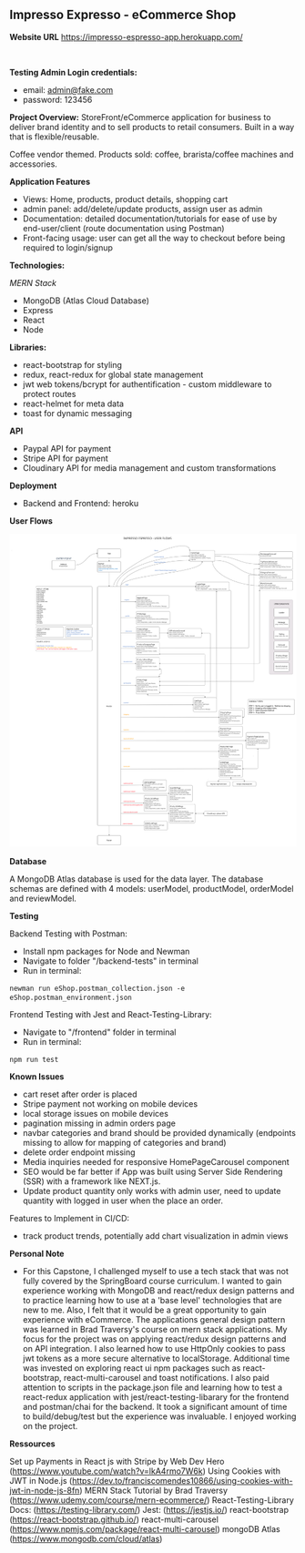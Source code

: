 ## Impresso Expresso - eCommerce Shop

**Website URL**
https://impresso-espresso-app.herokuapp.com/

<img src="https://res.cloudinary.com/edeneault-cloudinary/image/upload/v1632411903/myProfile-images/Screen_Shot_2021-09-22_at_2.08.09_PM_oqh8pk.png" alt="" />

**Testing Admin Login credentials:**

- email: admin@fake.com
- password: 123456

**Project Overview:** StoreFront/eCommerce application for business to deliver brand identity and to sell products to retail consumers. Built in a way that is flexible/reusable.

Coffee vendor themed. Products sold: coffee, brarista/coffee machines and accessories.

**Application Features**

- Views: Home, products, product details, shopping cart
- admin panel: add/delete/update products, assign user as admin
- Documentation: detailed documentation/tutorials for ease of use by end-user/client (route documentation using Postman)
- Front-facing usage: user can get all the way to checkout before being required to login/signup

**Technologies:**

_MERN Stack_

- MongoDB (Atlas Cloud Database)
- Express
- React
- Node

**Libraries:**

- react-bootstrap for styling
- redux, react-redux for global state management
- jwt web tokens/bcrypt for authentification - custom middleware to protect routes
- react-helmet for meta data
- toast for dynamic messaging

**API**

- Paypal API for payment
- Stripe API for payment
- Cloudinary API for media management and custom transformations

**Deployment**

- Backend and Frontend: heroku

**User Flows**

<img src="documentation/User Flows - Cap 2-v2.png" alt="user-flow"/>

**Database**

A MongoDB Atlas database is used for the data layer. The database schemas are defined with 4 models: userModel, productModel, orderModel and reviewModel.

**Testing**

Backend Testing with Postman:

- Install npm packages for Node and Newman
- Navigate to folder "/backend-tests" in terminal
- Run in terminal:

```
newman run eShop.postman_collection.json -e eShop.postman_environment.json
```

Frontend Testing with Jest and React-Testing-Library:

- Navigate to "/frontend" folder in terminal
- Run in terminal:

```
npm run test
```

**Known Issues**

- cart reset after order is placed
- Stripe payment not working on mobile devices
- local storage issues on mobile devices
- pagination missing in admin orders page
- navbar categories and brand should be provided dynamically (endpoints missing to allow for mapping of categories and brand)
- delete order endpoint missing
- Media inquiries needed for responsive HomePageCarousel component
- SEO would be far better if App was built using Server Side Rendering (SSR) with a framework like NEXT.js.
- Update product quantity only works with admin user, need to update quantity with logged in user when the place an order.

Features to Implement in CI/CD:

- track product trends, potentially add chart visualization in admin views

**Personal Note**

- For this Capstone, I challenged myself to use a tech stack that was not fully covered by the SpringBoard course curriculum. I wanted to gain experience working with MongoDB and react/redux design patterns and to practice learning how to use at a 'base level' technologies that are new to me. Also, I felt that it would be a great opportunity to gain experience with eCommerce. The applications general design pattern was learned in Brad Traversy's course on mern stack applications. My focus for the project was on applying react/redux design patterns and on API integration. I also learned how to use HttpOnly cookies to pass jwt tokens as a more secure alternative to localStorage. Additional time was invested on exploring react ui npm packages such as react-bootstrap, react-multi-carousel and toast notifications. I also paid attention to scripts in the package.json file and learning how to test a react-redux application with jest/react-testing-libarary for the frontend and postman/chai for the backend. It took a significant amount of time to build/debug/test but the experience was invaluable. I enjoyed working on the project.

**Ressources**

Set up Payments in React js with Stripe by Web Dev Hero (https://www.youtube.com/watch?v=lkA4rmo7W6k)
Using Cookies with JWT in Node.js (https://dev.to/franciscomendes10866/using-cookies-with-jwt-in-node-js-8fn)
MERN Stack Tutorial by Brad Traversy (https://www.udemy.com/course/mern-ecommerce/)
React-Testing-Library Docs: (https://testing-library.com/)
Jest: (https://jestjs.io/)
react-bootstrap (https://react-bootstrap.github.io/)
react-multi-carousel (https://www.npmjs.com/package/react-multi-carousel)
mongoDB Atlas (https://www.mongodb.com/cloud/atlas)
